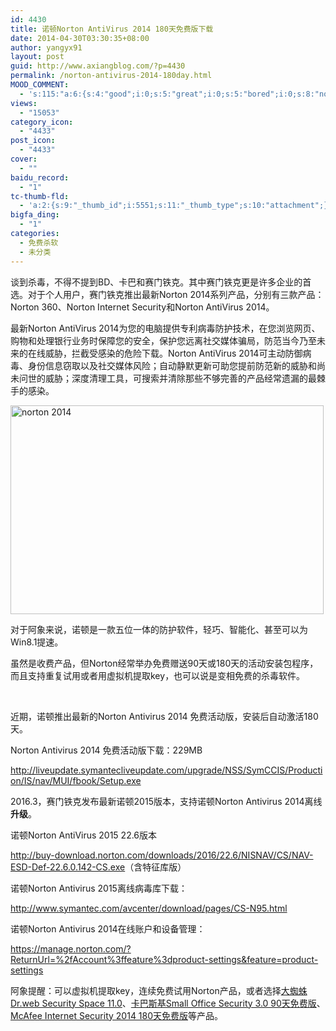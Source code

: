 ```yaml
---
id: 4430
title: 诺顿Norton AntiVirus 2014 180天免费版下载
date: 2014-04-30T03:30:35+08:00
author: yangyx91
layout: post
guid: http://www.axiangblog.com/?p=4430
permalink: /norton-antivirus-2014-180day.html
MOOD_COMMENT:
  - 's:115:"a:6:{s:4:"good";i:0;s:5:"great";i:0;s:5:"bored";i:0;s:8:"nonsense";i:0;s:13:"notunderstand";i:0;s:7:"passing";i:0;}";'
views:
  - "15053"
category_icon:
  - "4433"
post_icon:
  - "4433"
cover:
  - ""
baidu_record:
  - "1"
tc-thumb-fld:
  - 'a:2:{s:9:"_thumb_id";i:5551;s:11:"_thumb_type";s:10:"attachment";}'
bigfa_ding:
  - "1"
categories:
  - 免费杀软
  - 未分类
---
```

谈到杀毒，不得不提到BD、卡巴和赛门铁克。其中赛门铁克更是许多企业的首选。对于个人用户，赛门铁克推出最新Norton 2014系列产品，分别有三款产品：Norton 360、Norton Internet Security和Norton AntiVirus 2014。

最新Norton AntiVirus 2014为您的电脑提供专利病毒防护技术，在您浏览网页、购物和处理银行业务时保障您的安全，保护您远离社交媒体骗局，防范当今乃至未来的在线威胁，拦截受感染的危险下载。Norton AntiVirus 2014可主动防御病毒、身份信息窃取以及社交媒体风险；自动静默更新可助您提前防范新的威胁和尚未问世的威胁；深度清理工具，可搜索并清除那些不够完善的产品经常遗漏的最棘手的感染。

<a href="http://www.axiangblog.com/wp-content/uploads/2014/04/20141.jpg" target="_blank"  rel="nofollow" ><img loading="lazy" class="aligncenter size-full wp-image-5551" src="http://www.axiangblog.com/wp-content/uploads/2014/04/20141.jpg" alt="norton 2014" width="501" height="334" /></a>

对于阿象来说，诺顿是一款五位一体的防护软件，轻巧、智能化、甚至可以为Win8.1提速。

虽然是收费产品，但Norton经常举办免费赠送90天或180天的活动安装包程序，而且支持重复试用或者用虚拟机提取key，也可以说是变相免费的杀毒软件。

&nbsp;

近期，诺顿推出最新的Norton Antivirus 2014 免费活动版，安装后自动激活180天。

Norton Antivirus 2014 免费活动版下载：229MB

<a title="http://liveupdate.symantecliveupdate.com/upgrade/NSS/SymCCIS/Production/IS/nav/MUI/fbook/Setup.exe" href="http://liveupdate.symantecliveupdate.com/upgrade/NSS/SymCCIS/Production/IS/nav/MUI/fbook/Setup.exe" target="_blank" rel="nofollow" >http://liveupdate.symantecliveupdate.com/upgrade/NSS/SymCCIS/Production/IS/nav/MUI/fbook/Setup.exe</a>

2016.3，赛门铁克发布最新诺顿2015版本，支持诺顿Norton Antivirus 2014离线**升级**。

诺顿Norton AntiVirus 2015 22.6版本

<a href="http://buy-download.norton.com/downloads/2016/22.6/NISNAV/CS/NAV-ESD-Def-22.6.0.142-CS.exe" target="_blank" rel="nofollow" >http://buy-download.norton.com/downloads/2016/22.6/NISNAV/CS/NAV-ESD-Def-22.6.0.142-CS.exe</a>（含特征库版）

诺顿Norton Antivirus 2015离线病毒库下载：

<a title="http://www.symantec.com/avcenter/download/pages/CS-N95.html" href="http://www.symantec.com/avcenter/download/pages/CS-N95.html" target="_blank" rel="nofollow" >http://www.symantec.com/avcenter/download/pages/CS-N95.html</a>

诺顿Norton Antivirus 2014在线账户和设备管理：

<a title="https://manage.norton.com/?ReturnUrl=%2fAccount%3ffeature%3dproduct-settings&feature=product-settings" href="https://manage.norton.com/?ReturnUrl=%2fAccount%3ffeature%3dproduct-settings&feature=product-settings" target="_blank" rel="nofollow" >https://manage.norton.com/?ReturnUrl=%2fAccount%3ffeature%3dproduct-settings&feature=product-settings</a>

阿象提醒：可以虚拟机提取key，连续免费试用Norton产品，或者选择<a href="http://www.axiangblog.com/dr-web-security-space-11-0.html" target="_blank" rel="nofollow" >大蜘蛛Dr.web Security Space 11.0</a>、<a href="http://www.axiangblog.com/kaspersky-small-office-security-3-0.html" target="_blank" rel="nofollow" >卡巴斯基Small Office Security 3.0 90天免费版</a>、<a href="http://www.axiangblog.com/mcafee-internet-security-2014-180day.html" target="_blank" rel="nofollow" >McAfee Internet Security 2014 180天免费版</a>等产品。